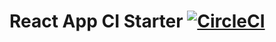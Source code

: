 # React App CI Starter [![CircleCI](https://circleci.com/gh/etaheri/react-app-ci-starter.svg?style=svg)](https://circleci.com/gh/etaheri/react-app-ci-starter)
